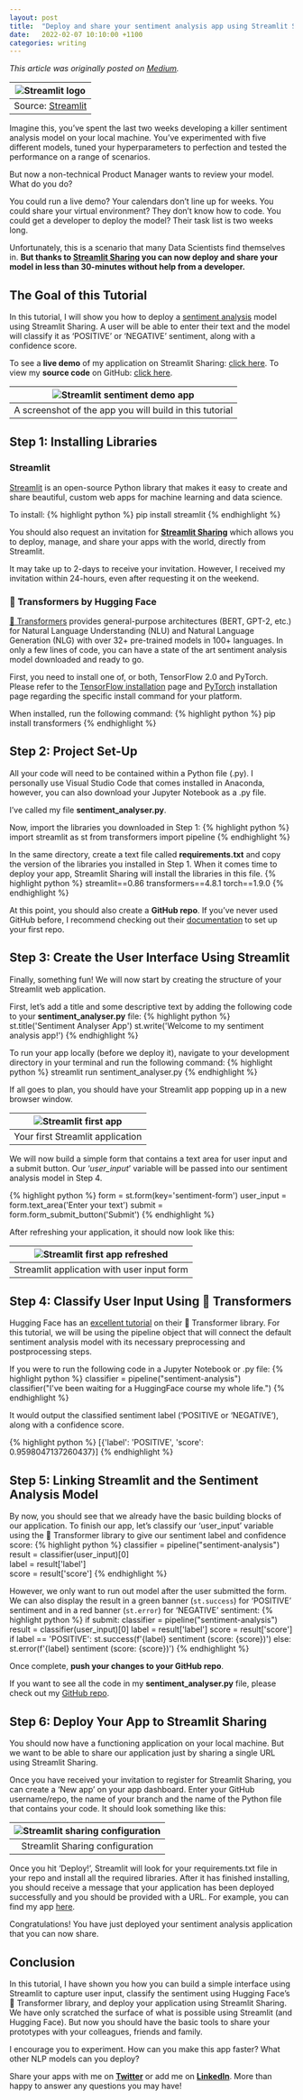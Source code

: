 ```yaml
---
layout: post
title:  "Deploy and share your sentiment analysis app using Streamlit Sharing"
date:   2022-02-07 10:10:00 +1100
categories: writing
---
```

*This article was originally posted on [Medium](https://medium.com/@rtkilian/deploy-and-share-your-sentiment-analysis-app-using-streamlit-sharing-2ba3ca6a3ead).*

| ![Streamlit logo](/assets/streamlit.jpeg) | 
|:--:| 
| Source: [Streamlit](https://streamlit.io/) |

Imagine this, you’ve spent the last two weeks developing a killer sentiment analysis model on your local machine. You’ve experimented with five different models, tuned your hyperparameters to perfection and tested the performance on a range of scenarios.

But now a non-technical Product Manager wants to review your model. What do you do?

You could run a live demo? Your calendars don’t line up for weeks.
You could share your virtual environment? They don’t know how to code.
You could get a developer to deploy the model? Their task list is two weeks long.

Unfortunately, this is a scenario that many Data Scientists find themselves in. **But thanks to [Streamlit Sharing](https://streamlit.io/sharing) you can now deploy and share your model in less than 30-minutes without help from a developer.**

## The Goal of this Tutorial
In this tutorial, I will show you how to deploy a [sentiment analysis](https://en.wikipedia.org/wiki/Sentiment_analysis) model using Streamlit Sharing. A user will be able to enter their text and the model will classify it as ‘POSITIVE’ or ‘NEGATIVE’ sentiment, along with a confidence score.

To see a **live demo** of my application on Streamlit Sharing: [click here](https://share.streamlit.io/rtkilian/streamlit-huggingface/main/sentiment_analyser.py).
To view my **source code** on GitHub: [click here](https://github.com/rtkilian/streamlit-huggingface).

| ![Streamlit sentiment demo app](/assets/streamlit-app-demo.png) | 
|:--:| 
| A screenshot of the app you will build in this tutorial |

## Step 1: Installing Libraries
### Streamlit
[Streamlit](https://streamlit.io/) is an open-source Python library that makes it easy to create and share beautiful, custom web apps for machine learning and data science.

To install:
{% highlight python %}
pip install streamlit
{% endhighlight %}

You should also request an invitation for [**Streamlit Sharing**](https://streamlit.io/sharing) which allows you to deploy, manage, and share your apps with the world, directly from Streamlit.

It may take up to 2-days to receive your invitation. However, I received my invitation within 24-hours, even after requesting it on the weekend.

### 🤗 Transformers by Hugging Face
[🤗 Transformers](https://huggingface.co/transformers/) provides general-purpose architectures (BERT, GPT-2, etc.) for Natural Language Understanding (NLU) and Natural Language Generation (NLG) with over 32+ pre-trained models in 100+ languages. In only a few lines of code, you can have a state of the art sentiment analysis model downloaded and ready to go.

First, you need to install one of, or both, TensorFlow 2.0 and PyTorch. Please refer to the [TensorFlow installation](https://www.tensorflow.org/install/pip#tensorflow-2.0-rc-is-available) page and [PyTorch](https://pytorch.org/get-started/locally/#start-locally) installation page regarding the specific install command for your platform.

When installed, run the following command:
{% highlight python %}
pip install transformers
{% endhighlight %}

## Step 2: Project Set-Up
All your code will need to be contained within a Python file (.py). I personally use Visual Studio Code that comes installed in Anaconda, however, you can also download your Jupyter Notebook as a .py file.

I’ve called my file **sentiment_analyser.py**.

Now, import the libraries you downloaded in Step 1:
{% highlight python %}
import streamlit as st
from transformers import pipeline
{% endhighlight %}

In the same directory, create a text file called **requirements.txt** and copy the version of the libraries you installed in Step 1. When it comes time to deploy your app, Streamlit Sharing will install the libraries in this file.
{% highlight python %}
streamlit==0.86
transformers==4.8.1
torch==1.9.0
{% endhighlight %}

At this point, you should also create a **GitHub repo**. If you’ve never used GitHub before, I recommend checking out their [documentation](https://docs.github.com/en/get-started/quickstart/create-a-repo) to set up your first repo.

## Step 3: Create the User Interface Using Streamlit
Finally, something fun! We will now start by creating the structure of your Streamlit web application.

First, let’s add a title and some descriptive text by adding the following code to your **sentiment_analyser.py** file:
{% highlight python %}
st.title('Sentiment Analyser App')
st.write('Welcome to my sentiment analysis app!')
{% endhighlight %}

To run your app locally (before we deploy it), navigate to your development directory in your terminal and run the following command:
{% highlight python %}
streamlit run sentiment_analyser.py
{% endhighlight %}

If all goes to plan, you should have your Streamlit app popping up in a new browser window.

| ![Streamlit first app](/assets/streamlit-first-app.png) | 
|:--:| 
| Your first Streamlit application |

We will now build a simple form that contains a text area for user input and a submit button. Our ‘*user_input*’ variable will be passed into our sentiment analysis model in Step 4.

{% highlight python %}
form = st.form(key='sentiment-form')
user_input = form.text_area('Enter your text')
submit = form.form_submit_button('Submit')
{% endhighlight %}

After refreshing your application, it should now look like this:

| ![Streamlit first app refreshed](/assets/streamlit-first-app-refreshed.png) | 
|:--:| 
| Streamlit application with user input form |

## Step 4: Classify User Input Using 🤗 Transformers
Hugging Face has an [excellent tutorial](https://huggingface.co/course/chapter1/3?fw=pt) on their 🤗 Transformer library. For this tutorial, we will be using the pipeline object that will connect the default sentiment analysis model with its necessary preprocessing and postprocessing steps.

If you were to run the following code in a Jupyter Notebook or .py file:
{% highlight python %}
classifier = pipeline("sentiment-analysis")
classifier("I've been waiting for a HuggingFace course my whole life.")
{% endhighlight %}

It would output the classified sentiment label (‘POSITIVE or ‘NEGATIVE’), along with a confidence score.

{% highlight python %}
[{'label': 'POSITIVE', 'score': 0.9598047137260437}]
{% endhighlight %}

## Step 5: Linking Streamlit and the Sentiment Analysis Model
By now, you should see that we already have the basic building blocks of our application. To finish our app, let’s classify our ‘user_input’ variable using the 🤗 Transformer library to give our sentiment label and confidence score:
{% highlight python %}
classifier = pipeline("sentiment-analysis")    
result = classifier(user_input)[0]    
label = result['label']    
score = result['score']
{% endhighlight %}

However, we only want to run out model after the user submitted the form. We can also display the result in a green banner (`st.success`) for ‘POSITIVE’ sentiment and in a red banner (`st.error`) for ‘NEGATIVE’ sentiment:
{% highlight python %}
if submit:
    classifier = pipeline("sentiment-analysis")
    result = classifier(user_input)[0]
    label = result['label']
    score = result['score']
if label == 'POSITIVE':
        st.success(f'{label} sentiment (score: {score})')
    else:
        st.error(f'{label} sentiment (score: {score})')
{% endhighlight %}

Once complete, **push your changes to your GitHub repo**.

If you want to see all the code in my **sentiment_analyser.py** file, please check out my [GitHub repo](https://github.com/rtkilian/streamlit-huggingface/blob/main/sentiment_analyser.py).

## Step 6: Deploy Your App to Streamlit Sharing
You should now have a functioning application on your local machine. But we want to be able to share our application just by sharing a single URL using Streamlit Sharing.

Once you have received your invitation to register for Streamlit Sharing, you can create a ‘New app’ on your app dashboard. Enter your GitHub username/repo, the name of your branch and the name of the Python file that contains your code. It should look something like this:

| ![Streamlit sharing configuration](/assets/streamlit-sharing-config.png) | 
|:--:| 
| Streamlit Sharing configuration |

Once you hit ‘Deploy!’, Streamlit will look for your requirements.txt file in your repo and install all the required libraries. After it has finished installing, you should receive a message that your application has been deployed successfully and you should be provided with a URL. For example, you can find my app [here](https://share.streamlit.io/rtkilian/streamlit-huggingface/main/sentiment_analyser.py).

Congratulations! You have just deployed your sentiment analysis application that you can now share.

## Conclusion
In this tutorial, I have shown you how you can build a simple interface using Streamlit to capture user input, classify the sentiment using Hugging Face’s 🤗 Transformer library, and deploy your application using Streamlit Sharing. We have only scratched the surface of what is possible using Streamlit (and Hugging Face). But now you should have the basic tools to share your prototypes with your colleagues, friends and family.

I encourage you to experiment. How can you make this app faster? What other NLP models can you deploy?

Share your apps with me on [**Twitter**](https://twitter.com/rtkilian) or add me on [**LinkedIn**](https://www.linkedin.com/in/rtkilian/). More than happy to answer any questions you may have!